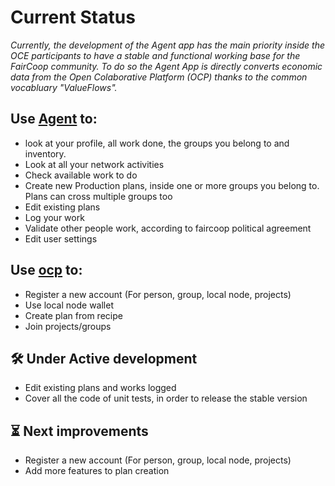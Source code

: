 # Current Status

_Currently, the development of the Agent app has the main priority inside the OCE participants to have a stable and functional working base for the FairCoop community. To do so the Agent App is directly converts economic data from the Open Colaborative Platform \(OCP\) thanks to the common vocabluary "ValueFlows"._

## Use [Agent](https://agent.fair.coop) to:

* look at your profile, all work done, the groups you belong to and inventory.
* Look at all your network activities
* Check available work to do
* Create new Production plans, inside one or more groups you belong to. Plans can cross multiple groups too
* Edit existing plans
* Log your work
* Validate other people work, according to faircoop political agreement
* Edit user settings

## Use [ocp](https://ocp.freedomcoop.eu) to:

* Register a new account \(For person, group, local node, projects\)
* Use local node wallet
* Create plan from recipe
* Join projects/groups

## 🛠 Under Active development

* Edit existing plans and works logged
* Cover all the code of unit tests, in order to release the stable version

## ⏳ Next improvements

* Register a new account \(For person, group, local node, projects\)
* Add more features to plan creation



